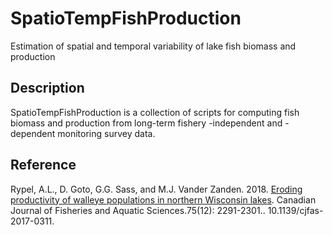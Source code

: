 # SpatioTempFishProduction
Estimation of spatial and temporal variability of lake fish biomass and production

## Description 
SpatioTempFishProduction is a collection of scripts for computing fish biomass and production from long-term fishery -independent and -dependent monitoring survey data.

## Reference
Rypel, A.L., D. Goto, G.G. Sass, and M.J. Vander Zanden. 2018. [Eroding productivity of walleye populations in northern Wisconsin lakes](https://cdnsciencepub.com/doi/abs/10.1139/cjfas-2017-0311#.WryHYOhuaUl). Canadian Journal of Fisheries and Aquatic Sciences.75(12): 2291-2301.. 10.1139/cjfas-2017-0311.
